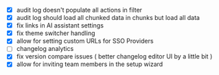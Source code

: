 - [x] audit log doesn't populate all actions in filter
- [x] audit log should load all chunked data in chunks but load all data
- [x] fix links in AI assistant settings
- [x] fix theme switcher handling
- [x] allow for setting custom URLs for SSO Providers
- [ ] changelog analytics
- [x] fix version compare issues ( better changelog editor UI by a little bit )
- [x] allow for inviting team members in the setup wizard